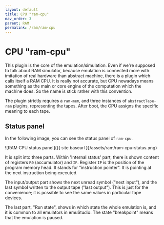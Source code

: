 ```yaml
---
layout: default
title: CPU "ram-cpu"
nav_order: 3
parent: RAM
permalink: /ram/ram-cpu
---
```


# CPU "ram-cpu"

This plugin is the core of the emulation/simulation. Even if we're supposed to talk about RAM simulator, because emulation is connected more with imitation of real hardware than abstract machine, there is a plugin which calls itself a RAM CPU. It is really not accurate, but CPU nowadays means something as the
main or core engine of the computation which the machine does. So the name is stick rather with this convention.

The plugin strictly requires a `ram-mem`, and three instances of `abstractTape-ram` plugins, representing the tapes. After boot, the CPU assigns the specific meaning to each tape.

## Status panel

In the following image, you can see the status panel of `ram-cpu`.

![RAM CPU status panel]({{ site.baseurl }}/assets/ram/ram-cpu-status.png)

It is split into three parts. Within 'Internal status' part, there is shown content of registers `R0` (accumulator) and `IP`. Register `IP` is the position of the program memory head. It stands for "instruction pointer". It is pointing at the next instruction being executed.

The input/output part shows the next unread symbol ("next input"), and the last symbol written to the output tape ("last output"). This is just for the convenience; it is possible to see the same values in particular tape devices.

The last part, "Run state", shows in which state the whole emulation is, and it is common to all emulators in emuStudio. The state "breakpoint" means that the emulation is paused.

